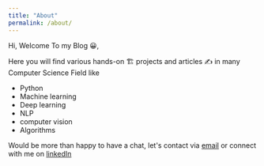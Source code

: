 ```yaml
---
title: "About"
permalink: /about/
---
```


Hi, Welcome To my Blog 😀,

Here you will find various hands-on 🏗️ projects and articles ✍️
in many Computer Science Field like
- Python
- Machine learning
- Deep learning
- NLP
- computer vision
- Algorithms

Would be more than happy to have a chat, let's contact via [email](amien.khaled.amien@gmail.com) or connect with me on [linkedIn](https://www.linkedin.com/in/amin-khaled/)
